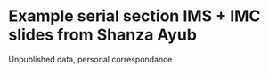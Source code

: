 # Example serial section IMS + IMC slides from Shanza Ayub

Unpublished data, personal correspondance

